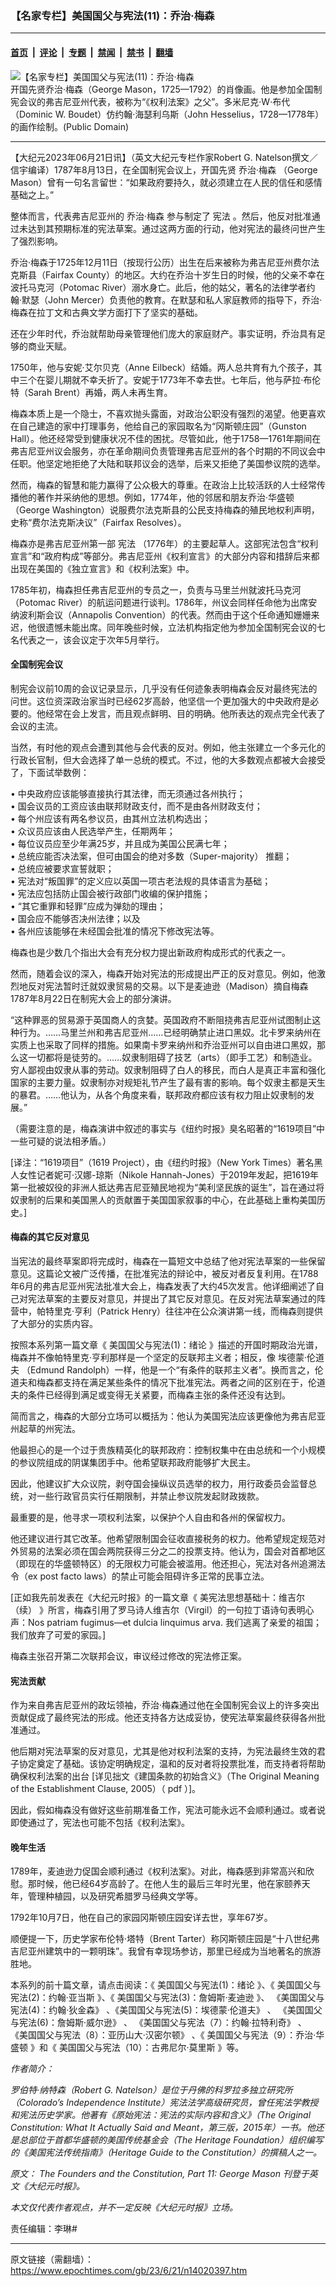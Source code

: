 ### 【名家专栏】美国国父与宪法(11)：乔治‧梅森

---

#### [首页](../../../..?n14020397) &nbsp;|&nbsp; [评论](../../../../../epoch-comment?n14020397) &nbsp;|&nbsp; [专题](../../../../../epoch-special?n14020397) &nbsp;|&nbsp; [禁闻](../../../../../epoch-news?n14020397) &nbsp;|&nbsp; [禁书](../../../../../books?n14020397) &nbsp;|&nbsp; [翻墙](https://github.com/gfw-breaker/nogfw/blob/master/README.md?n14020397)


<div><img alt="【名家专栏】美国国父与宪法(11)：乔治‧梅森" class="attachment-djy_600_400 size-djy_600_400 wp-post-image" src="https://i.epochtimes.com/assets/uploads/2023/06/id14020402-George-Mason_web-600x400.jpg"/>
<div class="caption">
 开国先贤乔治‧梅森（George Mason，1725—1792）的肖像画。他是参加全国制宪会议的弗吉尼亚州代表，被称为“《权利法案》之父”。多米尼克‧W‧布代（Dominic W. Boudet）仿约翰‧海瑟利乌斯（John Hesselius，1728—1778年）的画作绘制。(Public Domain)
</div></div><hr/><div class="post_content" id="artbody" itemprop="articleBody">
 <!-- article content begin -->
 <p>
  【大纪元2023年06月21日讯】（英文大纪元专栏作家Robert G. Natelson撰文／信宇编译）1787年8月13日，在全国制宪会议上，开国先贤
  <ok href="https://www.epochtimes.com/gb/tag/%E4%B9%94%E6%B2%BB%E2%80%A7%E6%A2%85%E6%A3%AE.html">
   乔治‧梅森
  </ok>
  （George Mason）曾有一句名言留世：“如果政府要持久，就必须建立在人民的信任和感情基础之上。”
 </p>
 <p>
  整体而言，代表弗吉尼亚州的
  <ok href="https://www.epochtimes.com/gb/tag/%E4%B9%94%E6%B2%BB%E2%80%A7%E6%A2%85%E6%A3%AE.html">
   乔治‧梅森
  </ok>
  参与制定了
  <ok href="https://www.epochtimes.com/gb/tag/%E5%AE%AA%E6%B3%95.html">
   宪法
  </ok>
  。然后，他反对批准通过未达到其预期标准的宪法草案。通过这两方面的行动，他对宪法的最终问世产生了强烈影响。
 </p>
 <p>
  乔治‧梅森于1725年12月11日（按现行公历）出生在后来被称为弗吉尼亚州费尔法克斯县（Fairfax County）的地区。大约在乔治十岁生日的时候，他的父亲不幸在波托马克河（Potomac River）溺水身亡。此后，他的姑父，著名的法律学者约翰‧默瑟（John Mercer）负责他的教育。在默瑟和私人家庭教师的指导下，乔治‧梅森在拉丁文和古典文学方面打下了坚实的基础。
 </p>
 <p>
  还在少年时代，乔治就帮助母亲管理他们庞大的家庭财产。事实证明，乔治具有足够的商业天赋。
 </p>
 <p>
  1750年，他与安妮‧艾尔贝克（Anne Eilbeck）结婚。两人总共育有九个孩子，其中三个在婴儿期就不幸夭折了。安妮于1773年不幸去世。七年后，他与萨拉‧布伦特（Sarah Brent）再婚，两人未再生育。
 </p>
 <p>
  梅森本质上是一个隐士，不喜欢抛头露面，对政治公职没有强烈的渴望。他更喜欢在自己建造的家中打理事务，他给自己的家园取名为“冈斯顿庄园”（Gunston Hall）。他还经常受到健康状况不佳的困扰。尽管如此，他于1758—1761年期间在弗吉尼亚州议会服务，亦在革命期间负责管理弗吉尼亚州的各个时期的不同议会中任职。他坚定地拒绝了大陆和联邦议会的选举，后来又拒绝了美国参议院的选举。
 </p>
 <p>
  然而，梅森的智慧和能力赢得了公众极大的尊重。在政治上比较活跃的人士经常传播他的著作并采纳他的思想。例如，1774年，他的邻居和朋友乔治‧华盛顿（George Washington）说服费尔法克斯县的公民支持梅森的殖民地权利声明，史称“费尔法克斯决议”（Fairfax Resolves）。
 </p>
 <p>
  梅森亦是弗吉尼亚州第一部
  <ok href="https://www.epochtimes.com/gb/tag/%E5%AE%AA%E6%B3%95.html">
   宪法
  </ok>
  （1776年）的主要起草人。这部宪法包含“权利宣言”和“政府构成”等部分。弗吉尼亚州《权利宣言》的大部分内容和措辞后来都出现在美国的《独立宣言》和《权利法案》中。
 </p>
 <p>
  1785年初，梅森担任弗吉尼亚州的专员之一，负责与马里兰州就波托马克河（Potomac River）的航运问题进行谈判。1786年，州议会同样任命他为出席安纳波利斯会议（Annapolis Convention）的代表。然而由于这个任命通知姗姗来迟，他很遗憾未能出席。同年晚些时候，立法机构指定他为参加全国制宪会议的七名代表之一，该会议定于次年5月举行。
 </p>
 <h4>
  全国制宪会议
 </h4>
 <p>
  制宪会议前10周的会议记录显示，几乎没有任何迹象表明梅森会反对最终宪法的问世。这位资深政治家当时已经62岁高龄，他坚信一个更加强大的中央政府是必要的。他经常在会上发言，而且观点鲜明、目的明确。他所表达的观点完全代表了会议的主流。
 </p>
 <p>
  当然，有时他的观点会遭到其他与会代表的反对。例如，他主张建立一个多元化的行政长官制，但大会选择了单一总统的模式。不过，他的大多数观点都被大会接受了，下面试举数例：
 </p>
 <p>
  • 中央政府应该能够直接执行其法律，而无须通过各州执行；
  <br/>
  • 国会议员的工资应该由联邦财政支付，而不是由各州财政支付；
  <br/>
  • 每个州应该有两名参议员，由其州立法机构选出；
  <br/>
  • 众议员应该由人民选举产生，任期两年；
  <br/>
  • 每位议员应至少年满25岁，并且成为美国公民满七年；
  <br/>
  • 总统应能否决法案，但可由国会的绝对多数（Super-majority） 推翻；
  <br/>
  • 总统应被要求宣誓就职；
  <br/>
  • 宪法对“叛国罪”的定义应以英国一项古老法规的具体语言为基础；
  <br/>
  • 宪法应包括防止国会被行政部门收编的保护措施；
  <br/>
  • “其它重罪和轻罪”应成为弹劾的理由；
  <br/>
  • 国会应不能够否决州法律；以及
  <br/>
  • 各州应该能够在未经国会批准的情况下修改宪法等。
 </p>
 <p>
  梅森也是少数几个指出大会有充分权力提出新政府构成形式的代表之一。
 </p>
 <p>
  然而，随着会议的深入，梅森开始对宪法的形成提出严正的反对意见。例如，他激烈地反对宪法暂时迁就奴隶贸易的交易。以下是麦迪逊（Madison）摘自梅森1787年8月22日在制宪大会上的部分演讲。
 </p>
 <p>
  “这种罪恶的贸易源于英国商人的贪婪。英国政府不断阻挠弗吉尼亚州试图制止这种行为。……马里兰州和弗吉尼亚州……已经明确禁止进口黑奴。北卡罗来纳州在实质上也采取了同样的措施。如果南卡罗来纳州和乔治亚州可以自由进口黑奴，那么这一切都将是徒劳的。……奴隶制阻碍了技艺（arts）（即手工艺）和制造业。穷人鄙视由奴隶从事的劳动。奴隶制阻碍了白人的移民，而白人是真正丰富和强化国家的主要力量。奴隶制亦对规矩礼节产生了最有害的影响。每个奴隶主都是天生的暴君。……他认为，从各个角度来看，联邦政府都应该有权力阻止奴隶制的发展。”
 </p>
 <p>
  （需要注意的是，梅森演讲中叙述的事实与《纽约时报》臭名昭著的“1619项目”中一些可疑的说法相矛盾。）
 </p>
 <p>
  [译注：“1619项目”（1619 Project），由《纽约时报》（New York Times）著名黑人女性记者妮可‧汉娜-琼斯（Nikole Hannah-Jones）于2019年发起，把1619年第一批被奴役的非洲人抵达弗吉尼亚殖民地视为“美利坚民族的诞生”，旨在通过将奴隶制的后果和美国黑人的贡献置于美国国家叙事的中心，在此基础上重构美国历史。]
 </p>
 <h4>
  梅森的其它反对意见
 </h4>
 <p>
  当宪法的最终草案即将完成时，梅森在一篇短文中总结了他对宪法草案的一些保留意见。这篇论文被广泛传播，在批准宪法的辩论中，被反对者反复利用。在1788年6月的弗吉尼亚州宪法批准大会上，梅森发表了大约45次发言。他详细阐述了自己对宪法草案的主要反对意见，并提出了其它反对意见。在反对宪法草案通过的阵营中，帕特里克‧亨利（Patrick Henry）往往冲在公众演讲第一线，而梅森则提供了大部分的实质内容。
 </p>
 <p>
  按照本系列第一篇文章《
  <ok href="https://www.epochtimes.com/gb/23/4/17/n13975020.htm">
   美国国父与宪法(1)：绪论
  </ok>
  》描述的开国时期政治光谱，梅森并不像帕特里克‧亨利那样是一个坚定的反联邦主义者；相反，像
  <ok href="https://www.epochtimes.com/gb/23/5/27/n14005023.htm">
   埃德蒙‧伦道夫
  </ok>
  （Edmund Randolph）一样，他是一个“有条件的联邦主义者”。换而言之，伦道夫和梅森都支持在满足某些条件的情况下批准宪法。两者之间的区别在于，伦道夫的条件已经得到满足或变得无关紧要，而梅森主张的条件还没有达到。
 </p>
 <p>
  简而言之，梅森的大部分立场可以概括为：他认为美国宪法应该更像他为弗吉尼亚州起草的州宪法。
 </p>
 <p>
  他最担心的是一个过于贵族精英化的联邦政府：控制权集中在由总统和一个小规模的参议院组成的阴谋集团手中。他希望联邦政府能够扩大民主。
 </p>
 <p>
  因此，他建议扩大众议院，剥夺国会操纵议员选举的权力，用行政委员会监督总统，对一些行政官员实行任期限制，并禁止参议院发起财政拨款。
 </p>
 <p>
  最重要的是，他寻求一项权利法案，以保护个人自由和各州的保留权力。
 </p>
 <p>
  他还建议进行其它改革。他希望限制国会征收直接税务的权力。他希望规定规范对外贸易的法案必须在国会两院获得三分之二的投票支持。他认为，国会对首都地区（即现在的华盛顿特区）的无限权力可能会被滥用。他还担心，宪法对各州追溯法令（ex post facto laws）的禁止可能会阻碍许多正常的民事立法。
 </p>
 <p>
  [正如我先前发表在《大纪元时报》的一篇文章《
  <ok href="https://www.epochtimes.com/gb/23/5/8/n13991309.htm">
   美宪法思想基础十：维吉尔（续）
  </ok>
  》所言，梅森引用了罗马诗人维吉尔（Virgil）的一句拉丁语诗句表明心声：Nos patriam fugimus—et dulcia linquimus arva. 我们逃离了亲爱的祖国；我们放弃了可爱的家园。]
 </p>
 <p>
  梅森主张召开第二次联邦会议，审议经过修改的宪法修正案。
 </p>
 <h4>
  宪法贡献
 </h4>
 <p>
  作为来自弗吉尼亚州的政坛领袖，乔治‧梅森通过他在全国制宪会议上的许多突出贡献促成了最终宪法的形成。他还支持各方达成妥协，使宪法草案最终获得各州批准通过。
 </p>
 <p>
  他后期对宪法草案的反对意见，尤其是他对权利法案的支持，为宪法最终生效的君子协定奠定了基础。该协定明确规定，温和的反对者将投票批准，而支持者将帮助确保权利法案的出台 [详见拙文《建国条款的初始含义》（The Original Meaning of the Establishment Clause, 2005）（
  <ok href="https://i2i.org/wp-content/uploads/Establishment_Clause.pdf" rel="noopener noreferrer" target="_blank">
   pdf
  </ok>
  ）]。
 </p>
 <p>
  因此，假如梅森没有做好这些前期准备工作，宪法可能永远不会顺利通过。或者说即使通过了，宪法也可能不包括《权利法案》。
 </p>
 <h4>
  晚年生活
 </h4>
 <p>
  1789年，麦迪逊力促国会顺利通过《权利法案》。对此，梅森感到非常高兴和欣慰。那时候，他已经64岁高龄了。在他人生的最后三年时光里，他在家颐养天年，管理种植园，以及研究希腊罗马经典文学等。
 </p>
 <p>
  1792年10月7日，他在自己的家园冈斯顿庄园安详去世，享年67岁。
 </p>
 <p>
  顺便提一下，历史学家布伦特‧塔特（Brent Tarter）称冈斯顿庄园是“十八世纪弗吉尼亚州建筑中的一颗明珠”。我曾有幸现场参访，那里已经成为当地著名的旅游胜地。
 </p>
 <p>
  本系列的前十篇文章，请点击阅读：《
  <ok href="https://www.epochtimes.com/gb/23/4/17/n13975020.htm">
   美国国父与宪法(1)：绪论
  </ok>
  》、《
  <ok href="https://www.epochtimes.com/gb/23/4/22/n13979093.htm">
   美国国父与宪法(2)：约翰‧亚当斯
  </ok>
  》、《
  <ok href="https://www.epochtimes.com/gb/23/4/24/n13980556.htm">
   美国国父与宪法(3)：詹姆斯‧麦迪逊
  </ok>
  》、
  <ok href="https://www.epochtimes.com/gb/23/4/30/n13985200.htm">
   《美国国父与宪法(4)：约翰‧狄金森》
  </ok>
  <ok href="https://www.epochtimes.com/gb/23/5/27/n14005023.htm">
   、《美国国父与宪法(5)：埃德蒙‧伦道夫》
  </ok>
  、
  <ok href="https://www.epochtimes.com/gb/23/6/2/n14008891.htm">
   《美国国父与宪法(6)：詹姆斯‧威尔逊》
  </ok>
  、
  <ok href="https://www.epochtimes.com/gb/23/6/9/n14013209.htm">
   《美国国父与宪法（7）：约翰‧拉特利奇》
  </ok>
  、
  <ok href="https://www.epochtimes.com/gb/23/6/10/n14013727.htm">
   《美国国父与宪法（8）：亚历山大‧汉密尔顿》
  </ok>
  、《
  <ok href="https://www.epochtimes.com/gb/23/6/14/n14016040.htm">
   美国国父与宪法（9）：乔治‧华盛顿
  </ok>
  》和《
  <ok href="https://www.epochtimes.com/gb/23/6/15/n14016751.htm">
   美国国父与宪法（10）：古弗尼尔·莫里斯
  </ok>
  》等。
 </p>
 <p>
  <em>
   作者简介：
  </em>
 </p>
 <p>
  <em>
   罗伯特‧纳特森（Robert G. Natelson）是位于丹佛的科罗拉多独立研究所（Colorado’s Independence Institute）宪法法学高级研究员，曾任宪法学教授和宪法历史学家。他著有《原始宪法：宪法的实际内容和含义》（The Original Constitution: What It Actually Said and Meant，第三版，2015年）一书。他还是总部位于首都华盛顿的美国传统基金会（The Heritage Foundation）组织编写的《美国宪法传统指南》（Heritage Guide to the Constitution）的撰稿人之一。
  </em>
 </p>
 <p>
  <em>
   原文：
   <ok href="https://www.theepochtimes.com/the-founders-and-the-constitution-part-11-george-mason_5291265.html" rel="noopener noreferrer" target="_blank">
    The Founders and the Constitution, Part 11: George Mason
   </ok>
   刊登于英文《大纪元时报》。
  </em>
 </p>
 <p>
  <em>
   本文仅代表作者观点，并不一定反映《大纪元时报》立场。
  </em>
 </p>
 <p>
  责任编辑：李琳#
 </p>
 <!-- article content end -->
 <div id="below_article_ad">
 </div>
</div>


---

原文链接（需翻墙）：https://www.epochtimes.com/gb/23/6/21/n14020397.htm
